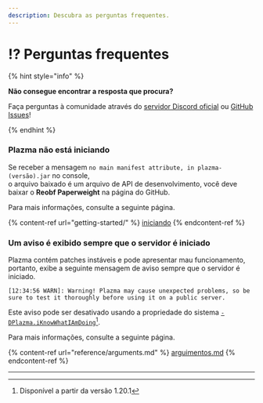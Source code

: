 ```yaml
---
description: Descubra as perguntas frequentes.
---
```


# ⁉️ Perguntas frequentes

{% hint style="info" %}

**Não consegue encontrar a resposta que procura?**

Faça perguntas à comunidade através do [servidor Discord oficial](https://discord.gg/MmfC52K8A8) ou [GitHub Issues](https://github.com/PlazmaMC/PlazmaBukkit/issues)!

{% endhint %}

### Plazma não está iniciando

Se receber a mensagem `no main manifest attribute, in plazma-(versão).jar` no console,\
o arquivo baixado é um arquivo de API de desenvolvimento, você deve baixar o **Reobf Paperweight** na página do GitHub.

Para mais informações, consulte a seguinte página.

{% content-ref url="getting-started/" %}
[iniciando](getting-started#id-2)
{% endcontent-ref %}

### Um aviso é exibido sempre que o servidor é iniciado

Plazma contém patches instáveis e pode apresentar mau funcionamento, portanto, exibe a seguinte mensagem de aviso sempre que o servidor é iniciado.

```log
[12:34:56 WARN]: Warning! Plazma may cause unexpected problems, so be sure to test it thoroughly before using it on a public server.
```

Este aviso pode ser desativado usando a propriedade do sistema [`-DPlazma.iKnowWhatIAmDoing`](#user-content-fn-1)[^1].

Para mais informações, consulte a seguinte página.

{% content-ref url="reference/arguments.md" %}
[arguimentos.md](reference/arguments.md#plazma.iknowwhatiamdoing)
{% endcontent-ref %}

***

[^1]: Disponível a partir da versão 1.20.1
